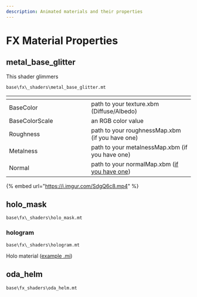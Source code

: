 ```yaml
---
description: Animated materials and their properties
---
```


# FX Material Properties

## metal\_base\_glitter

This shader glimmers

`base\fx\_shaders\metal_base_glitter.mt`

<table><thead><tr><th width="208"></th><th></th></tr></thead><tbody><tr><td>BaseColor</td><td>path to your texture.xbm (Diffuse/Albedo)</td></tr><tr><td>BaseColorScale</td><td>an RGB color value</td></tr><tr><td>Roughness</td><td>path to your roughnessMap.xbm (if you have one)</td></tr><tr><td>Metalness</td><td>path to your metalnessMap.xbm (if you have one)</td></tr><tr><td>Normal</td><td>path to your normalMap.xbm (<a href="../../modding-guides/textures-and-luts/self-made-normal-maps/">if you have one</a>)</td></tr></tbody></table>

{% embed url="https://i.imgur.com/SdgQ6c8.mp4" %}

## holo\_mask

`base\fx\_shaders\holo_mask.mt`

### hologram

`base\fx\_shaders\hologram.mt`

Holo material ([example .mi](../../../\_example\_mods\_and\_templates/material\_templates/holo/hologram\_material\_template.mi))

## oda\_helm

`base\fx_shaders\oda_helm.mt`

